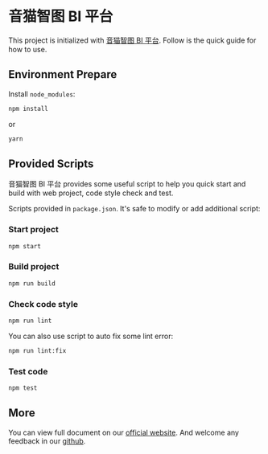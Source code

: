 # 音猫智图 BI 平台

This project is initialized with [音猫智图 BI 平台](https://pro.ant.design). Follow is the quick guide for how to use.

## Environment Prepare

Install `node_modules`:

```bash
npm install
```

or

```bash
yarn
```

## Provided Scripts

音猫智图 BI 平台 provides some useful script to help you quick start and build with web project, code style check and test.

Scripts provided in `package.json`. It's safe to modify or add additional script:

### Start project

```bash
npm start
```

### Build project

```bash
npm run build
```

### Check code style

```bash
npm run lint
```

You can also use script to auto fix some lint error:

```bash
npm run lint:fix
```

### Test code

```bash
npm test
```

## More

You can view full document on our [official website](https://pro.ant.design). And welcome any feedback in our [github](https://github.com/ant-design/ant-design-pro).
